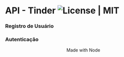 # API - Tinder ![License | MIT](https://img.shields.io/badge/license-MIT-blue.svg)

<div align="center"></div>

### Registro de Usuário

### Autenticação

<div align="center">Made with Node</div>
